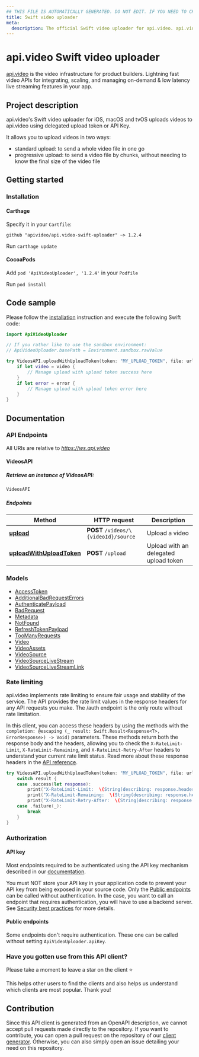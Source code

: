 ```yaml
---
## THIS FILE IS AUTOMATICALLY GENERATED. DO NOT EDIT. IF YOU NEED TO CHANGE THIS FILE,  CREATE A PR IN THE SOURCE REPOSITORY.
title: Swift video uploader
meta: 
  description: The official Swift video uploader for api.video. api.video is the video infrastructure for product builders. Lightning fast video APIs for integrating, scaling, and managing on-demand & low latency live streaming features in your app.
---
```


# api.video Swift video uploader

[api.video](https://api.video/) is the video infrastructure for product builders. Lightning fast video APIs for integrating, scaling, and managing on-demand & low latency live streaming features in your app.

## Project description

api.video's Swift video uploader for iOS, macOS and tvOS uploads videos to api.video using delegated upload token or API Key.

It allows you to upload videos in two ways:
- standard upload: to send a whole video file in one go
- progressive upload: to send a video file by chunks, without needing to know the final size of the video file

## Getting started

### Installation

#### Carthage

Specify it in your `Cartfile`:

```
github "apivideo/api.video-swift-uploader" ~> 1.2.4
```

Run `carthage update`

#### CocoaPods

Add `pod 'ApiVideoUploader', '1.2.4'` in your `Podfile`

Run `pod install`

## Code sample

Please follow the [installation](#installation) instruction and execute the following Swift code:
```swift
import ApiVideoUploader

// If you rather like to use the sandbox environment:
// ApiVideoUploader.basePath = Environment.sandbox.rawValue

try VideosAPI.uploadWithUploadToken(token: "MY_UPLOAD_TOKEN", file: url) { video, error in
    if let video = video {
        // Manage upload with upload token success here
    }
    if let error = error {
        // Manage upload with upload token error here
    }
}
```

## Documentation

### API Endpoints

All URIs are relative to *https://ws.api.video*


#### VideosAPI

##### Retrieve an instance of VideosAPI:

```swift
VideosAPI
```

##### Endpoints

Method | HTTP request | Description
------------- | ------------- | -------------
[**upload**](https://github.com/apivideo/api.video-swift-uploader/blob/main/docs/VideosAPI.md#upload) | **POST** `/videos/\{videoId}/source` | Upload a video
[**uploadWithUploadToken**](https://github.com/apivideo/api.video-swift-uploader/blob/main/docs/VideosAPI.md#uploadWithUploadToken) | **POST** `/upload` | Upload with an delegated upload token



### Models

 - [AccessToken](https://github.com/apivideo/api.video-swift-uploader/blob/main/docs/AccessToken.md)
 - [AdditionalBadRequestErrors](https://github.com/apivideo/api.video-swift-uploader/blob/main/docs/AdditionalBadRequestErrors.md)
 - [AuthenticatePayload](https://github.com/apivideo/api.video-swift-uploader/blob/main/docs/AuthenticatePayload.md)
 - [BadRequest](https://github.com/apivideo/api.video-swift-uploader/blob/main/docs/BadRequest.md)
 - [Metadata](https://github.com/apivideo/api.video-swift-uploader/blob/main/docs/Metadata.md)
 - [NotFound](https://github.com/apivideo/api.video-swift-uploader/blob/main/docs/NotFound.md)
 - [RefreshTokenPayload](https://github.com/apivideo/api.video-swift-uploader/blob/main/docs/RefreshTokenPayload.md)
 - [TooManyRequests](https://github.com/apivideo/api.video-swift-uploader/blob/main/docs/TooManyRequests.md)
 - [Video](https://github.com/apivideo/api.video-swift-uploader/blob/main/docs/Video.md)
 - [VideoAssets](https://github.com/apivideo/api.video-swift-uploader/blob/main/docs/VideoAssets.md)
 - [VideoSource](https://github.com/apivideo/api.video-swift-uploader/blob/main/docs/VideoSource.md)
 - [VideoSourceLiveStream](https://github.com/apivideo/api.video-swift-uploader/blob/main/docs/VideoSourceLiveStream.md)
 - [VideoSourceLiveStreamLink](https://github.com/apivideo/api.video-swift-uploader/blob/main/docs/VideoSourceLiveStreamLink.md)


### Rate limiting

api.video implements rate limiting to ensure fair usage and stability of the service. The API provides the rate limit values in the response headers for any API requests you make. The /auth endpoint is the only route without rate limitation.

In this client, you can access these headers by using the methods with the `completion: @escaping (_ result: Swift.Result<Response<T>, ErrorResponse>) -> Void)` parameters. These methods return both the response body and the headers, allowing you to check the `X-RateLimit-Limit`, `X-RateLimit-Remaining`, and `X-RateLimit-Retry-After` headers to understand your current rate limit status.
Read more about these response headers in the [API reference](https://docs.api.video/reference#limitation).

```swift
try VideosAPI.uploadWithUploadToken(token: "MY_UPLOAD_TOKEN", file: url) { result in
    switch result {
    case .success(let response):
        print("X-RateLimit-Limit:  \(String(describing: response.header["X-RateLimit-Limit"]))")
        print("X-RateLimit-Remaining:  \(String(describing: response.header["X-RateLimit-Remaining"]))")
        print("X-RateLimit-Retry-After:  \(String(describing: response.header["X-RateLimit-Retry-After"]))")
    case .failure(_):
        break
    }
}
```

### Authorization

#### API key

Most endpoints required to be authenticated using the API key mechanism described in our [documentation](https://docs.api.video/reference#authentication).

You must NOT store your API key in your application code to prevent your API key from being exposed in your source code.
Only the [Public endpoints](#public-endpoints) can be called without authentication.
In the case, you want to call an endpoint that requires authentication, you will have to use a backend server. See [Security best practices](https://docs.api.video/sdks/security) for more details.

#### Public endpoints

Some endpoints don't require authentication. These one can be called without setting `ApiVideoUploader.apiKey`.

### Have you gotten use from this API client?

Please take a moment to leave a star on the client ⭐

This helps other users to find the clients and also helps us understand which clients are most popular. Thank you!

## Contribution

Since this API client is generated from an OpenAPI description, we cannot accept pull requests made directly to the repository. If you want to contribute, you can open a pull request on the repository of our [client generator](https://github.com/apivideo/api-client-generator). Otherwise, you can also simply open an issue detailing your need on this repository.
